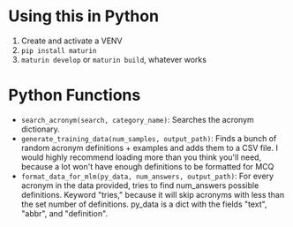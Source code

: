 # Using this in Python

1. Create and activate a VENV
2. `pip install maturin`
3. `maturin develop` or `maturin build`, whatever works

# Python Functions
* `search_acronym(search, category_name)`: Searches the acronym dictionary.
* `generate_training_data(num_samples, output_path)`: Finds a bunch of random acronym definitions + examples and adds them to a CSV file. I would highly recommend loading more than you think you'll need, because a lot won't have enough definitions to be formatted for MCQ
* `format_data_for_mlm(py_data, num_answers, output_path)`: For every acronym in the data provided, tries to find num_answers possible definitions. Keyword "tries," because it will skip acronyms with less than the set number of definitions. py_data is a dict with the fields "text", "abbr", and "definition".